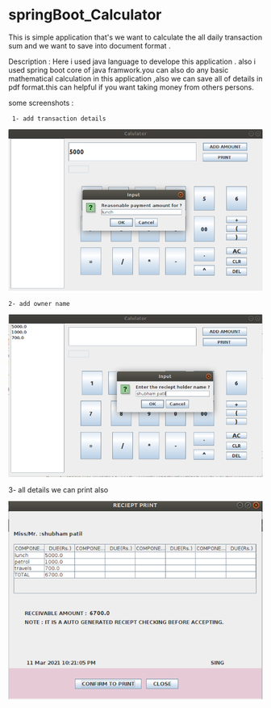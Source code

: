 # springBoot_Calculator
This is simple application that's we want to calculate the all daily transaction sum and we want to save into document format .

Description : 
     Here i used java language to develope this application . also i used spring boot core of java framwork.you can also do any basic mathematical calculation
     in this application ,also we can save all of details in pdf format.this can helpful if you want taking money from others persons.
     
some screenshots :
     
     1- add transaction details
![alt text](https://github.com/radheshamnagare/springBoot_Calculator/blob/4bf47c9e7a19eb4e5c08ffcb24f07d9a8bafd214/src/com/all_files/Screenshot%20from%202021-03-11%2022-24-29.png)


    2- add owner name 
 ![alt text](https://github.com/radheshamnagare/springBoot_Calculator/blob/42cb4c8d2f8b5b7c7d9897de4049f60a2cb8e48a/src/com/all_files/Screenshot%20from%202021-03-11%2022-26-34.png)   
 
   3- all details we can print also
   
   ![alt text](https://github.com/radheshamnagare/springBoot_Calculator/blob/44f7c236e6a5ab3511fda5373a4adaf6dfdfe657/src/com/all_files/Screenshot%20from%202021-03-11%2022-27-05.png)
